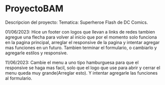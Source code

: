 # ProyectoBAM

Descripcion del proyecto: 
Tematica: Superheroe Flash de DC Comics.

01/06/2023:
Hice un footer con logos que llevan a links de redes tambien agregue una flecha para volver al inicio que por el momento solo funciona en la pagina principal, arreglar el responsive de la pagina y intentar agregar mas funciones en un futuro. Tambien terminar el formulario, o cambiarlo y agregarle estilos y responsive.

11/06/2023:
Cambie el menu a uno tipo hamburguesa para que el responsive se haga mas facil, solo que el logo que use para abrir y cerrar el menu queda muy grande(Arreglar esto). Y intentar agregarle las funciones al formulario.
